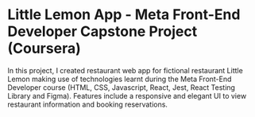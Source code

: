 # Little Lemon App - Meta Front-End Developer Capstone Project (Coursera)

In this project, I created restaurant web app for fictional restaurant Little Lemon making use of technologies learnt during the Meta Front-End Developer course (HTML, CSS, Javascript, React, Jest, React Testing Library and Figma). Features include a responsive and elegant UI to view restaurant information and booking reservations.



